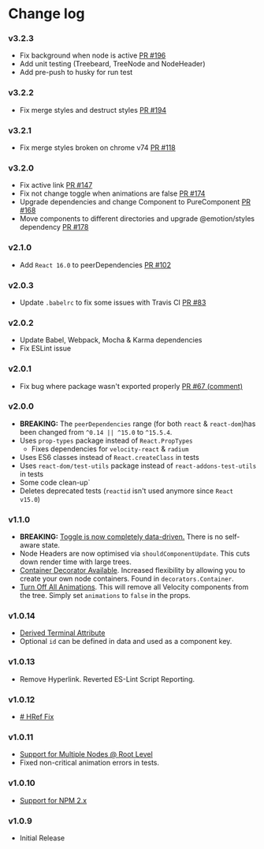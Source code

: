 # Change log

### v3.2.3
- Fix background when node is active [PR #196](https://github.com/storybooks/react-treebeard/pull/196)
- Add unit testing (Treebeard, TreeNode and NodeHeader)
- Add pre-push to husky for run test

### v3.2.2
- Fix merge styles and destruct styles [PR #194](https://github.com/storybooks/react-treebeard/pull/194)

### v3.2.1
- Fix merge styles broken on chrome v74 [PR #118](https://github.com/storybooks/react-treebeard/pull/118)

### v3.2.0
- Fix active link [PR #147](https://github.com/storybooks/react-treebeard/pull/147)
- Fix not change toggle when animations are false [PR #174](https://github.com/storybooks/react-treebeard/pull/174)
- Upgrade dependencies and change Component to PureComponent [PR #168](https://github.com/storybooks/react-treebeard/pull/168)
- Move components to different directories and upgrade @emotion/styles dependency [PR #178](https://github.com/storybooks/react-treebeard/pull/178)

### v2.1.0
- Add `React 16.0` to peerDependencies [PR #102](https://github.com/alexcurtis/react-treebeard/pull/102)

### v2.0.3
- Update `.babelrc` to fix some issues with Travis CI [PR #83](https://github.com/alexcurtis/react-treebeard/pull/83)

### v2.0.2
- Update Babel, Webpack, Mocha & Karma dependencies
- Fix ESLint issue

### v2.0.1
- Fix bug where package wasn't exported properly [PR #67 (comment)](https://github.com/alexcurtis/react-treebeard/pull/67#issuecomment-312475622)

### v2.0.0
- **BREAKING:** The `peerDependencies` range (for both `react` & `react-dom`)has been changed from `^0.14 || ^15.0` to `^15.5.4`.
- Uses `prop-types` package instead of `React.PropTypes`
    - Fixes dependencies for `velocity-react` & `radium`
- Uses ES6 classes instead of `React.createClass` in tests
- Uses `react-dom/test-utils` package instead of `react-addons-test-utils` in tests
- Some code clean-up`
- Deletes deprecated tests (`reactid` isn't used anymore since `React v15.0`)

### v1.1.0
- **BREAKING:** [Toggle is now completely data-driven.](https://github.com/alexcurtis/react-treebeard/issues/14) There is no self-aware state.
- Node Headers are now optimised via `shouldComponentUpdate`. This cuts down render time with large trees.
- [Container Decorator Available](https://github.com/alexcurtis/react-treebeard/issues/9). Increased flexibility by allowing you to create your own node containers. Found in `decorators.Container`.
- [Turn Off All Animations](https://github.com/alexcurtis/react-treebeard/issues/15). This will remove all Velocity components from the tree. Simply set `animations` to `false` in the props.

### v1.0.14
- [Derived Terminal Attribute](https://github.com/alexcurtis/react-treebeard/issues/11)
- Optional `id` can be defined in data and used as a component key.

### v1.0.13
- Remove Hyperlink. Reverted ES-Lint Script Reporting.

### v1.0.12
- [# HRef Fix](https://github.com/alexcurtis/react-treebeard/issues/6)

### v1.0.11
- [Support for Multiple Nodes @ Root Level](https://github.com/alexcurtis/react-treebeard/issues/4)
- Fixed non-critical animation errors in tests.

### v1.0.10
- [Support for NPM 2.x](https://github.com/alexcurtis/react-treebeard/issues/1)

### v1.0.9
- Initial Release
